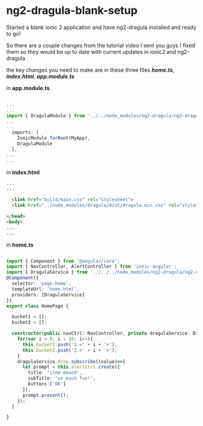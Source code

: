# ng2-dragula-blank-setup
Started a blank ionic 2 application and have ng2-dragula installed and ready to go!

So there are a couple changes from the tutorial video I sent you guys I fixed them so they would be up to date with current updates in ionic2 and ng2-dragula

the key changes you need to make are in these three files **_home.ts_**, **_index.html_**, **_app.module.ts_**

in **app.module.ts**
```typescript

...
...
import { DragulaModule } from '../../node_modules/ng2-dragula/ng2-dragula';
...
...
  imports: [
    IonicModule.forRoot(MyApp),
    DragulaModule
  ],
...
...

```
in **index.html**
```html
...
...

  <link href="build/main.css" rel="stylesheet">
  <link href="../node_modules/dragula/dist/dragula.min.css" rel="stylesheet">

</head>
<body>
...
...

```
in **home.ts**
```typescript

import { Component } from '@angular/core';
import { NavController, AlertController } from 'ionic-angular';
import { DragulaService } from '../../../node_modules/ng2-dragula/ng2-dragula';
@Component({
  selector: 'page-home',
  templateUrl: 'home.html',
  providers: [DragulaService]
})
export class HomePage {

  bucket1 = [];
  bucket2 = [];

  constructor(public navCtrl: NavController, private dragulaService: DragulaService, private alertCtrl: AlertController) {
    for(var i = 0; i < 20; i++){
      this.bucket1.push('1.<' + i + '>');
      this.bucket2.push('2.<' + i + '>');
    }
    dragulaService.drop.subscribe((value)=>{
      let prompt = this.alertCtrl.create({
        title: 'item moved',
        subTitle: 'so much fun!',
        buttons:['OK']
      });
      prompt.present();
    });
  }

}

```
